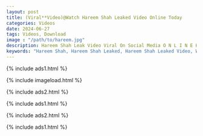 ```yaml
---
layout: post
title: (Viral**Video)@Watch Hareem Shah Leaked Video Online Today
categories: Videos
date: 2024-06-27
tags: Videos, Download
image : "/path/to/hareem.jpg"
description: Hareem Shah Leak Video Viral On Social Media O N L I N E HQ. Hareem Shah Thee Stallion New collections of Drake is now being a creator on Fanfix uploading adult contents. Social media star Drake is been posting short videos and naughty pics on Tiktok platform for a while now.Hareem Shah Thee Stallion Videos. On Monday (March 18), X, formerly known as Twitter, became abuzz with speculation that a leaked sex tape featuring Drake was readily available online. However, instead of the XXX clip, there are dozens of X pages promising to release the video in exchange for interaction with their post. tygh
keywords: "Hareem Shah, Hareem Shah Leaked, Hareem Shah Leaked Video, Watch Video Hareem Shah, Hareem Shah Leaked Video"
---
```

{% include ads1.html %}

{% include imageload.html %}

{% include ads2.html %}

{% include ads1.html %}

{% include ads2.html %}

{% include ads1.html %}
